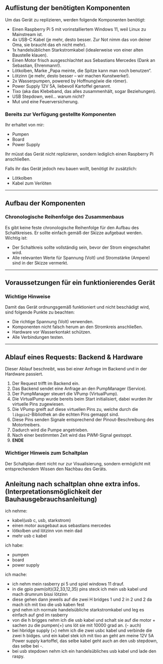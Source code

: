 ## Auflistung der benötigten Komponenten

Um das Gerät zu replizieren, werden folgende Komponenten benötigt:
- Einen Raspberry Pi 5 mit vorinstalliertem Windows 11, weil Linux zu Mainstream ist.
- 4x USB-C Kabel (je mehr, desto besser. Zur Not nimm das von deiner Oma, sie braucht das eh nicht mehr).
- 1x handelsüblichen Starkstromkabel (idealerweise von einer alten Baustelle klauen).
- Einen Motor frisch ausgeschlachtet aus Sebastians Mercedes (Dank an Sebastian, Ehrenmann!).
- Lötkolben, Marke „Papa meinte, die Spitze kann man noch benutzen“.
- Lötzinn (je mehr, desto besser – wir machen Kunstwerke!).
- 2x Wasserpumpen, powered by Hoffnung(wie die römer).
- Power Supply 12V 5A, liebevoll Kartoffel genannt.
- Tixo (aka das Klebeband, das alles zusammenhält, sogar Beziehungen).
- USB Stepdown, weil... warum nicht?
- Mut und eine Feuerversicherung.

### Bereits zur Verfügung gestellte Komponenten
Ihr erhaltet von mir:
- Pumpen
- Board
- Power Supply

Ihr müsst das Gerät nicht replizieren, sondern lediglich einen Raspberry Pi anschließen.

Falls ihr das Gerät jedoch neu bauen wollt, benötigt ihr zusätzlich:
- Lötkolben
- Kabel zum Verlöten

---

## Aufbau der Komponenten

### Chronologische Reihenfolge des Zusammenbaus
Es gibt keine feste chronologische Reihenfolge für den Aufbau des Schaltkreises. Er sollte einfach gemäß der Skizze aufgebaut werden. Wichtig ist:
- Der Schaltkreis sollte vollständig sein, bevor der Strom eingeschaltet wird.
- Alle relevanten Werte für Spannung (Volt) und Stromstärke (Ampere) sind in der Skizze vermerkt.

---

## Voraussetzungen für ein funktionierendes Gerät

### Wichtige Hinweise
Damit das Gerät ordnungsgemäß funktioniert und nicht beschädigt wird, sind folgende Punkte zu beachten:
- Die richtige Spannung (Volt) verwenden.
- Komponenten nicht falsch herum an den Stromkreis anschließen.
- Hardware vor Wasserkontakt schützen.
- Alle Verbindungen testen.

---

## Ablauf eines Requests: Backend & Hardware

Dieser Ablauf beschreibt, was bei einer Anfrage im Backend und in der Hardware passiert.

1. Der Request trifft im Backend ein.
2. Das Backend sendet eine Anfrage an den PumpManager (Service).
3. Der PumpManager steuert die VPump (VirtualPump).
4. Die VirtualPump wurde bereits beim Start initialisiert, dabei wurden ihr virtuelle Pins zugewiesen.
5. Die VPump greift auf diese virtuellen Pins zu, welche durch die `libgpio2`-Bibliothek an die echten Pins gemappt sind.
6. Diese Pins senden Signale entsprechend der Pinout-Beschreibung des Motortreibers.
7. Dadurch wird die Pumpe angetrieben.
8. Nach einer bestimmten Zeit wird das PWM-Signal gestoppt.
9. **ENDE**

### Wichtiger Hinweis zum Schaltplan
Der Schaltplan dient nicht nur zur Visualisierung, sondern ermöglicht mit entsprechendem Wissen den Nachbau des Geräts.

## Anleitung nach schaltplan ohne extra infos.(Interpretationsmöglichkeit der Bauhausgebrauchsanleitung)
ich nehme:
* kabel(usb c, usb, starkstrom)
* einen motor ausgebaut aus sebastians mercedes
* lötkolben und lötzinn von mein dad
* mehr usb c kabel

ich habe:
* pumpen
* board
* power supply

ich mache:
* ich nehm mein rasberry pi 5 und spiel windows 11 drauf.
* in die gpio pwm(olt)(32,33,12,35) pins steck ich mein usb kabel und mach drumrum bissi lötzinn
* diese gehen dann jeweils auf die zwei H bridges 1 und 2 in 2 und 2 da mach ich mit tixo die usb kaben fest
* gnd nehm ich normale handelsübliche starkstromkabel und leg es einfach auf gnd im rasberry
* von die h brigges nehm ich die usb kabel und schalt sie auf die motor + sachen zu die pumpen(+) uns löt sie mit 10000 grad an. (- auch)
* bei hbridge supply (+) nehm ich die zwei usbc kabel und verbinde die zwei h bidges. und ein kabel stek ich mit tixo an geht am meine 12V 5A Power supply kartoffel, das selbe kabel geht auch an den usb stepdown, das selbe bei -.
* bei usb stepdown nehm ich ein handelsübliches usb kabel und lade den raspy.
